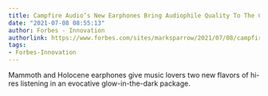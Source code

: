 ```yaml
---
title: Campfire Audio’s New Earphones Bring Audiophile Quality To The Consumer Market
date: "2021-07-08 08:55:13"
author: Forbes - Innovation
authorlink: https://www.forbes.com/sites/marksparrow/2021/07/08/campfire-audios-new-earphones-bring-audiophile-quality-to-the-consumer-market/
tags:
- Forbes-Innovation
---
```

Mammoth and Holocene earphones give music lovers two new flavors of hi-res listening in an evocative glow-in-the-dark package.